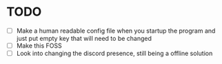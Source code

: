 # TODO

- [ ] Make a human readable config file when you startup the program and just put empty key that will need to be changed
- [ ] Make this FOSS
- [ ] Look into changing the discord presence, still being a offline solution
